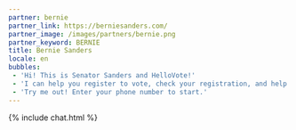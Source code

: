```yaml
---
partner: bernie
partner_link: https://berniesanders.com/
partner_image: /images/partners/bernie.png
partner_keyword: BERNIE
title: Bernie Sanders
locale: en
bubbles:
 - 'Hi! This is Senator Sanders and HelloVote!'
 - 'I can help you register to vote, check your registration, and help your friends register'
 - 'Try me out! Enter your phone number to start.'
---
```

{% include chat.html %}



